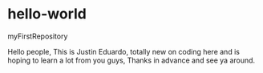 # hello-world
myFirstRepository

Hello people,
This is Justin Eduardo, totally new on coding here and is hoping to learn a lot from you guys,
Thanks in advance and see ya around.
